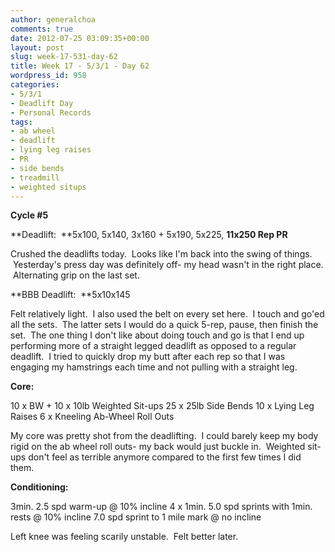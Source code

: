 ```yaml
---
author: generalchoa
comments: true
date: 2012-07-25 03:09:35+00:00
layout: post
slug: week-17-531-day-62
title: Week 17 - 5/3/1 - Day 62
wordpress_id: 958
categories:
- 5/3/1
- Deadlift Day
- Personal Records
tags:
- ab wheel
- deadlift
- lying leg raises
- PR
- side bends
- treadmill
- weighted situps
---
```


**Cycle #5**

**Deadlift:  **5x100, 5x140, 3x160 + 5x190, 5x225, **11x250 Rep PR**

Crushed the deadlifts today.  Looks like I'm back into the swing of things.  Yesterday's press day was definitely off- my head wasn't in the right place.  Alternating grip on the last set.

**BBB Deadlift:  **5x10x145

Felt relatively light.  I also used the belt on every set here.  I touch and go'ed all the sets.  The latter sets I would do a quick 5-rep, pause, then finish the set.  The one thing I don't like about doing touch and go is that I end up performing more of a straight legged deadlift as opposed to a regular deadlift.  I tried to quickly drop my butt after each rep so that I was engaging my hamstrings each time and not pulling with a straight leg.

**Core:**

10 x BW + 10 x 10lb Weighted Sit-ups
25 x 25lb Side Bends
10 x Lying Leg Raises
6 x Kneeling Ab-Wheel Roll Outs

My core was pretty shot from the deadlifting.  I could barely keep my body rigid on the ab wheel roll outs- my back would just buckle in.  Weighted sit-ups don't feel as terrible anymore compared to the first few times I did them.

**Conditioning:**

3min. 2.5 spd warm-up @ 10% incline
4 x 1min. 5.0 spd sprints with 1min. rests @ 10% incline
7.0 spd sprint to 1 mile mark @ no incline

Left knee was feeling scarily unstable.  Felt better later.

